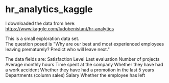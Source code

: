 # hr_analytics_kaggle

I downloaded the data from here:
https://www.kaggle.com/ludobenistant/hr-analytics

This is a small exploration data set.  
The question posed is "Why are our best and most experienced employees leaving prematurely? Predict who will leave next."

The data fields are:
Satisfaction Level
Last evaluation
Number of projects
Average monthly hours
Time spent at the company
Whether they have had a work accident
Whether they have had a promotion in the last 5 years
Departments (column sales)
Salary
Whether the employee has left
